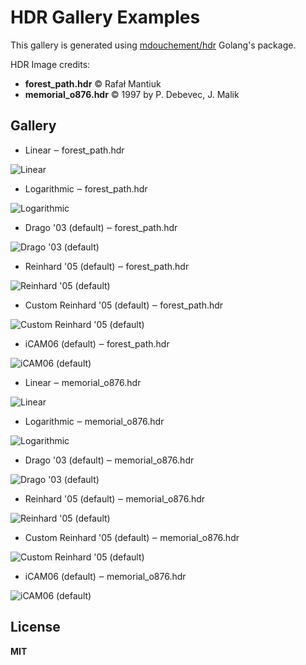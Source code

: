 # HDR Gallery Examples

This gallery is generated using [mdouchement/hdr](https://github.com/mdouchement/hdr) Golang's package.

HDR Image credits:
- **forest_path.hdr** © Rafał Mantiuk
- **memorial_o876.hdr** © 1997 by P. Debevec, J. Malik

## Gallery


- Linear ‒ forest_path.hdr

![Linear](https://github.com/mdouchement/hdr_examples/blob/master/forest_path-linear.jpeg)

- Logarithmic ‒ forest_path.hdr

![Logarithmic](https://github.com/mdouchement/hdr_examples/blob/master/forest_path-logarithmic.jpeg)

- Drago &#39;03 (default) ‒ forest_path.hdr

![Drago &#39;03 (default)](https://github.com/mdouchement/hdr_examples/blob/master/forest_path-drago03.jpeg)

- Reinhard &#39;05 (default) ‒ forest_path.hdr

![Reinhard &#39;05 (default)](https://github.com/mdouchement/hdr_examples/blob/master/forest_path-reinhard05.jpeg)

- Custom Reinhard &#39;05 (default) ‒ forest_path.hdr

![Custom Reinhard &#39;05 (default)](https://github.com/mdouchement/hdr_examples/blob/master/forest_path-custom_reinhard05.jpeg)

- iCAM06 (default) ‒ forest_path.hdr

![iCAM06 (default)](https://github.com/mdouchement/hdr_examples/blob/master/forest_path-icam06.jpeg)

- Linear ‒ memorial_o876.hdr

![Linear](https://github.com/mdouchement/hdr_examples/blob/master/memorial_o876-linear.jpeg)

- Logarithmic ‒ memorial_o876.hdr

![Logarithmic](https://github.com/mdouchement/hdr_examples/blob/master/memorial_o876-logarithmic.jpeg)

- Drago &#39;03 (default) ‒ memorial_o876.hdr

![Drago &#39;03 (default)](https://github.com/mdouchement/hdr_examples/blob/master/memorial_o876-drago03.jpeg)

- Reinhard &#39;05 (default) ‒ memorial_o876.hdr

![Reinhard &#39;05 (default)](https://github.com/mdouchement/hdr_examples/blob/master/memorial_o876-reinhard05.jpeg)

- Custom Reinhard &#39;05 (default) ‒ memorial_o876.hdr

![Custom Reinhard &#39;05 (default)](https://github.com/mdouchement/hdr_examples/blob/master/memorial_o876-custom_reinhard05.jpeg)

- iCAM06 (default) ‒ memorial_o876.hdr

![iCAM06 (default)](https://github.com/mdouchement/hdr_examples/blob/master/memorial_o876-icam06.jpeg)


## License

**MIT**
